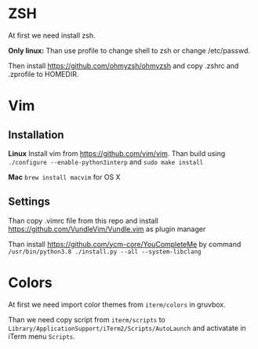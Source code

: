 # ZSH

At first we need install zsh.

**Only linux:** Than use profile to change shell to zsh or change /etc/passwd.

Then install https://github.com/ohmyzsh/ohmyzsh and copy .zshrc and .zprofile to HOMEDIR.

# Vim

## Installation

**Linux** Install vim from https://github.com/vim/vim. Than build using `./configure --enable-python3interp` and `sudo make install`

**Mac** `brew install macvim` for OS X

## Settings 
Than copy .vimrc file from this repo and install https://github.com/VundleVim/Vundle.vim as plugin manager

Than install https://github.com/ycm-core/YouCompleteMe by command `/usr/bin/python3.8 ./install.py --all --system-libclang`

# Colors

At first we need import color themes from `iterm/colors` in gruvbox.

Than we need copy script from `iterm/scripts` to `Library/ApplicationSupport/iTerm2/Scripts/AutoLaunch` and activatate in iTerm menu `Scripts`.
